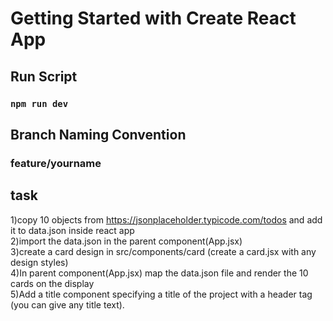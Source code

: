 # Getting Started with Create React App

## Run Script
### `npm run dev`

## Branch Naming Convention
### feature/yourname

## task 
1)copy 10 objects from https://jsonplaceholder.typicode.com/todos and add it to data.json inside react app<br/>
2)import the data.json in the parent component(App.jsx)<br/>
3)create a card design in src/components/card  (create a card.jsx with any design styles)<br/>
4)In parent component(App.jsx) map the data.json file and render the 10 cards on the display<br/>
5)Add a title component specifying a title of the project with a header tag (you can give any title text).<br/>


